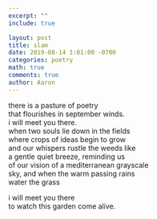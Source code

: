 ```yaml
---
excerpt: ""
include: true

layout: post
title: slam 
date: 2019-08-14 1:01:00 -0700
categories: poetry
math: true
comments: true
author: Aaron
---
```







there is a pasture of poetry  
that flourishes in september winds.  
i will meet you there.  
when two souls lie down in the fields  
where crops of ideas begin to grow  
and our whispers rustle the weeds like  
a gentle quiet breeze, reminding us  
of our vision of a mediterranean grayscale  
sky, and when the warm passing rains  
water the grass  

i will meet you there  
to watch this garden come alive.
